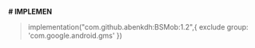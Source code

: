 **# IMPLEMEN**

> implementation("com.github.abenkdh:BSMob:1.2",{
>     exclude group: 'com.google.android.gms' })
